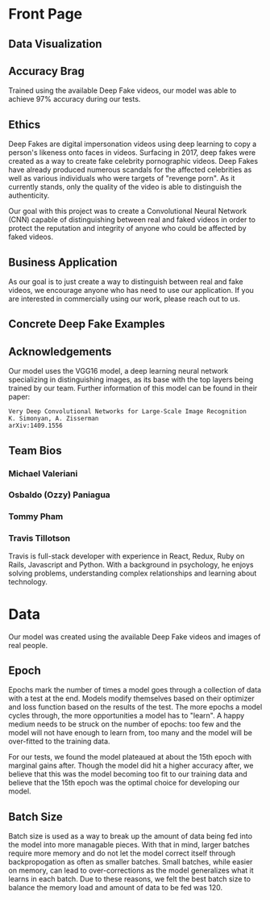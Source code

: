 # Front Page

## Data Visualization
<!-- Graphs/ Heatmap-Gifs -->

## Accuracy Brag
Trained using the available Deep Fake videos, our model was able to achieve 97% accuracy during our tests. 

## Ethics

Deep Fakes are digital impersonation videos using deep learning to copy a person's likeness onto faces in videos. Surfacing in 2017, deep fakes were created as a way to create fake celebrity pornographic videos. Deep Fakes have already produced numerous scandals for the affected celebrities as well as various individuals who were targets of "revenge porn". As it currently stands, only the quality of the video is able to distinguish the authenticity.

Our goal with this project was to create a Convolutional Neural Network (CNN) capable of distinguishing between real and faked videos in order to protect the reputation and integrity of anyone who could be affected by faked videos.

## Business Application
As our goal is to just create a way to distinguish between real and fake videos, we encourage anyone who has need to use our application. If you are interested in commercially using our work, please reach out to us.

## Concrete Deep Fake Examples
<!-- Will be images -->

## Acknowledgements

Our model uses the VGG16 model, a deep learning neural network specializing in distinguishing images, as its base with the top layers being trained by our team. Further information of this model can be found in their paper:
```
Very Deep Convolutional Networks for Large-Scale Image Recognition
K. Simonyan, A. Zisserman
arXiv:1409.1556
```


## Team Bios
<!-- examples can be found at http://www.schemer.me/#/home/about -->

### Michael Valeriani

### Osbaldo (Ozzy) Paniagua

### Tommy Pham

### Travis Tillotson

Travis is full-stack developer with experience in React, Redux, Ruby on Rails, Javascript and Python. With a background in psychology, he enjoys solving problems,  understanding complex relationships and learning about technology. 


# Data

Our model was created using the available Deep Fake videos and images of real people.

## Epoch

Epochs mark the number of times a model goes through a collection of data with a test at the end. Models modify themselves based on their optimizer and loss function based on the results of the test. The more epochs a model cycles through, the more opportunities a model has to "learn". A happy medium needs to be struck on the number of epochs: too few and the model will not have enough to learn from, too many and the model will be over-fitted to the training data.

For our tests, we found the model plateaued at about the 15th epoch with marginal gains after. Though the model did hit a higher accuracy after, we believe that this was the model becoming too fit to our training data and believe that the 15th epoch was the optimal choice for developing our model.

## Batch Size

Batch size is used as a way to break up the amount of data being fed into the model into more managable pieces. With that in mind, larger batches require more memory and do not let the model correct itself through backpropogation as often as smaller batches. Small batches, while easier on memory, can lead to over-corrections as the model generalizes what it learns in each batch. Due to these reasons, we felt the best batch size to balance the memory load and amount of data to be fed was 120.


